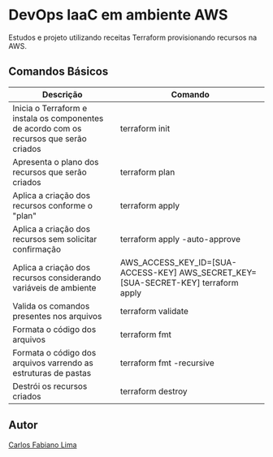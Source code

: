 # DevOps IaaC em ambiente AWS

Estudos e projeto utilizando receitas Terraform provisionando recursos na AWS.

## Comandos Básicos

| Descrição | Comando | 
|------|-------------|
|Inicia o Terraform e instala os componentes de acordo com os recursos que serão criados| terraform init|
|Apresenta o plano dos recursos que serão criados| terraform plan| 
|Aplica a criação dos recursos conforme o "plan"| terraform apply| 
|Aplica a criação dos recursos sem solicitar confirmação | terraform apply -auto-approve| 
|Aplica a criação dos recursos considerando variáveis de ambiente | AWS_ACCESS_KEY_ID=[SUA-ACCESS-KEY] AWS_SECRET_KEY=[SUA-SECRET-KEY] terraform apply| 
|Valida os comandos presentes nos arquivos | terraform validate| 
|Formata o código dos arquivos| terraform fmt|
|Formata o código dos arquivos varrendo as estruturas de pastas| terraform fmt -recursive|
|Destrói os recursos criados| terraform destroy|

## Autor

[Carlos Fabiano Lima](https://github.com/carloslima78)

